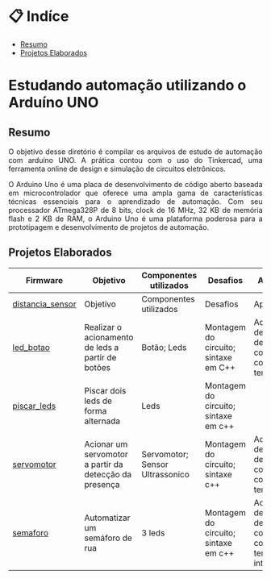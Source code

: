 # 📋 Indíce

- [Resumo](#id01)
- [Projetos Elaborados](#id02)

# **Estudando automação utilizando o Arduíno UNO** 

##  Resumo <a name="id01"></a>

<p align="justify">O objetivo desse diretório é compilar os arquivos de estudo de automação com arduíno UNO. A prática contou com o uso do Tinkercad, uma ferramenta online de design e simulação de circuitos eletrônicos. </p>

<p align="justify">O Arduino Uno é uma placa de desenvolvimento de código aberto baseada em microcontrolador que oferece uma ampla gama de características técnicas essenciais para o aprendizado de automação. Com seu processador ATmega328P de 8 bits, clock de 16 MHz, 32 KB de memória flash e 2 KB de RAM, o Arduino Uno é uma plataforma poderosa para a prototipagem e desenvolvimento de projetos de automação.</p>

##  Projetos Elaborados <a name="id02"></a>

| Firmware       |Objetivo			|Componentes utilizados			|Desafios			 |Aprendizados|	
|----------------|--------------|---------------------------|--------------|------------|
|[distancia_sensor](https://github.com/marMroc/Arduino_Uno_Studies/tree/main/distancia_sensor) |Objetivo			|Componentes utilizados			|Desafios			 |Aprendizados|
|[led_botao](https://github.com/marMroc/Arduino_Uno_Studies/tree/main/led_botao)|Realizar o acionamento de leds a partir de botões		|Botão; Leds			|Montagem do circuito; sintaxe em C++	 |Acionamento e desacionamento de componentes, contagens de tempo|	
|[piscar_leds](https://github.com/marMroc/Arduino_Uno_Studies/tree/main/piscar_leds) |Piscar dois leds de forma alternada		| Leds|Montagem do circuito; sintaxe em c++ |	 |Acionamento e desacionamento de componentes, contagens de tempo|	
|[servomotor](https://github.com/marMroc/Arduino_Uno_Studies/tree/main/servomotor)|Acionar um servomotor a partir da detecção da presença |Servomotor; Sensor Ultrassonico|Montagem do circuito; sintaxe c++ |Acionamento e desacionamento de componentes, contagens de tempo|	
|[semaforo](https://github.com/marMroc/Arduino_Uno_Studies/tree/main/semaforo)      |Automatizar um semáforo de rua | 3 leds	|Montagem do circuito; sintaxe em c++			 |Acionamento e desacionamento de componentes, contagens de tempo, interrupções|	







